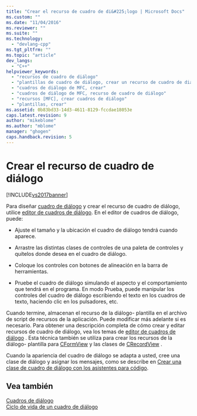 ```yaml
---
title: "Crear el recurso de cuadro de di&#225;logo | Microsoft Docs"
ms.custom: ""
ms.date: "11/04/2016"
ms.reviewer: ""
ms.suite: ""
ms.technology: 
  - "devlang-cpp"
ms.tgt_pltfrm: ""
ms.topic: "article"
dev_langs: 
  - "C++"
helpviewer_keywords: 
  - "recursos de cuadro de diálogo"
  - "plantillas de cuadro de diálogo, crear un recurso de cuadro de diálogo"
  - "cuadros de diálogo de MFC, crear"
  - "cuadros de diálogo de MFC, recurso de cuadro de diálogo"
  - "recursos [MFC], crear cuadros de diálogo"
  - "plantillas, crear"
ms.assetid: 0b83bd33-14d3-4611-8129-fccdae18053e
caps.latest.revision: 9
author: "mikeblome"
ms.author: "mblome"
manager: "ghogen"
caps.handback.revision: 5
---
```

# Crear el recurso de cuadro de di&#225;logo
[!INCLUDE[vs2017banner](../assembler/inline/includes/vs2017banner.md)]

Para diseñar [cuadro de diálogo](../mfc/dialog-boxes.md) y crear el recurso de cuadro de diálogo, utilice [editor de cuadros de diálogo](../mfc/dialog-editor.md).  En el editor de cuadros de diálogo, puede:  
  
-   Ajuste el tamaño y la ubicación el cuadro de diálogo tendrá cuando aparece.  
  
-   Arrastre las distintas clases de controles de una paleta de controles y quítelos donde desea en el cuadro de diálogo.  
  
-   Coloque los controles con botones de alineación en la barra de herramientas.  
  
-   Pruebe el cuadro de diálogo simulando el aspecto y el comportamiento que tendrá en el programa.  En modo Prueba, puede manipular los controles del cuadro de diálogo escribiendo el texto en los cuadros de texto, haciendo clic en los pulsadores, etc.  
  
 Cuando termine, almacenan el recurso de la diálogo\- plantilla en el archivo de script de recursos de la aplicación.  Puede modificar más adelante si es necesario.  Para obtener una descripción completa de cómo crear y editar recursos de cuadro de diálogo, vea los temas de [editor de cuadros de diálogo](../mfc/dialog-editor.md) .  Esta técnica también se utiliza para crear los recursos de la diálogo\- plantilla para [CFormView](../mfc/reference/cformview-class.md) y las clases de [CRecordView](../mfc/reference/crecordview-class.md) .  
  
 Cuando la apariencia del cuadro de diálogo se adapta a usted, cree una clase de diálogo y asignar los mensajes, como se describe en [Crear una clase de cuadro de diálogo con los asistentes para código](../mfc/creating-a-dialog-class-with-code-wizards.md).  
  
## Vea también  
 [Cuadros de diálogo](../mfc/dialog-boxes.md)   
 [Ciclo de vida de un cuadro de diálogo](../mfc/life-cycle-of-a-dialog-box.md)